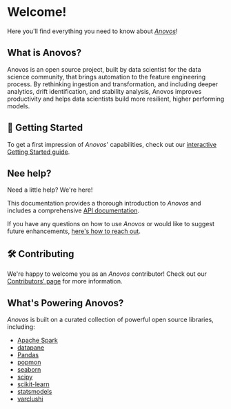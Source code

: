 # Welcome!

Here you'll find everything you need to know about [_Anovos_](https://www.anovos.ai)!

## What is Anovos?

Anovos is an open source project, built by data scientist for the data science community,
that brings automation to the feature engineering process.
By rethinking ingestion and transformation, and including deeper analytics, drift identification,
and stability analysis, Anovos improves productivity and helps data scientists build more resilient,
higher performing models.

## 🚀 Getting Started

To get a first impression of _Anovos_' capabilities, check out our [interactive Getting Started guide](getting-started.md).

## Nee help?

Need a little help? We're here!

This documentation provides a thorough introduction to _Anovos_ and includes a comprehensive [API documentation](./docs/anovos-modules-overview/overview/index.md).

If you have any questions on how to use _Anovos_ or would like to suggest future enhancements, [here's how to reach out](community/communication.md).

## 🛠 Contributing

We're happy to welcome you as an _Anovos_ contributor!
Check out our [Contributors' page](community/contributing.md) for more information.

## What's Powering Anovos?

_Anovos_ is built on a curated collection of powerful open source libraries, including: 

- [Apache Spark](https://github.com/apache/spark)
- [datapane](https://github.com/datapane/datapane/)
- [Pandas](https://github.com/pandas-dev/pandas)
- [popmon](https://github.com/ing-bank/popmon/)
- [seaborn](https://github.com/mwaskom/seaborn)
- [scipy](https://github.com/scipy/scipy)
- [scikit-learn](https://github.com/scikit-learn/scikit-learn/)
- [statsmodels](https://github.com/statsmodels/statsmodels)
- [varclushi](https://github.com/jingtt/varclushi)
